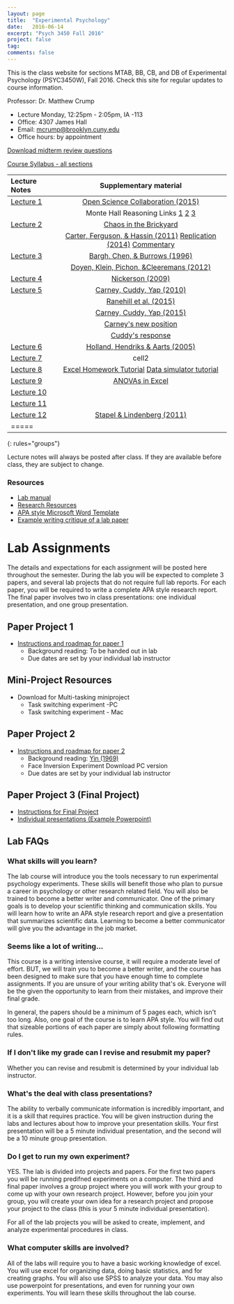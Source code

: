 ```yaml
---
layout: page
title:  "Experimental Psychology"
date:   2016-06-14
excerpt: "Psych 3450 Fall 2016"
project: false
tag:
comments: false
---
```

This is the class website for sections MTAB, BB, CB, and DB of Experimental Psychology (PSYC3450W), Fall 2016. Check this site for regular updates to course information.

Professor: Dr. Matthew Crump

- Lecture Monday, 12:25pm - 2:05pm, IA -113
- Office: 4307 James Hall
- Email: mcrump@brooklyn.cuny.edu
- Office hours: by appointment

[ Download midterm review questions ](https://dl.dropboxusercontent.com/u/14462007/ExpPsych/MidtermReviewFall2016.pdf)

[Course Syllabus - all sections](https://crumplab.github.io/courses/experimental/syllabus)

| Lecture Notes | Supplementary material |
|:--------|:-------:|
| [Lecture 1](http://dl.dropbox.com/u/14462007/ExpPsych/lectures/Lecture1.pdf)  |  [Open Science Collaboration (2015)](https://dl.dropboxusercontent.com/u/14462007/ExpPsych/pdfs/OSC2015.pdf)   |
||Monte Hall Reasoning Links [1](https://en.wikipedia.org/wiki/Monty_Hall_problem) [2](http://math.ucsd.edu/~crypto/Monty/montybg.html) [3](http://tierneylab.blogs.nytimes.com/2008/04/07/monty-hall-meets-cognitive-dissonance/?_r=0)|
| [Lecture 2](http://dl.dropbox.com/u/14462007/ExpPsych/lectures/Lecture2.pdf)  | [Chaos in the Brickyard](http://dl.dropbox.com/u/14462007/ExpPsych/lectures/Brickyard.pdf)|
||[Carter, Ferguson, & Hassin (2011)](https://dl.dropbox.com/u/14462007/ExpPsych/pdfs/Psychological%20Science-2011-Carter-0956797611414726.pdf) [Replication (2014)](http://econtent.hogrefe.com/doi/full/10.1027/1864-9335/a000178) [Commentary](https://www.researchgate.net/profile/Travis_Carter2/publication/278241189_Commentary_on_the_Attempt_to_Replicate_the_Effect_of_the_American_Flag_on_Increased_Republican_Attitudes/links/5589b1d308ae273b2876d3e5.pdf)|
| [Lecture 3](http://dl.dropbox.com/u/14462007/ExpPsych/lectures/Lecture3.pdf)  | [Bargh, Chen, & Burrows (1996)](https://dl.dropbox.com/u/14462007/ExpPsych/pdfs/socialbehavior.pdf)|
| | [Doyen, Klein, Pichon, &Cleeremans (2012)](https://dl.dropbox.com/u/14462007/ExpPsych/pdfs/Doyenetal2012_on%20Bargh1996.pdf) |
| [Lecture 4](http://dl.dropbox.com/u/14462007/ExpPsych/lectures/Lecture4.pdf)  | [Nickerson (2009)](https://dl.dropboxusercontent.com/u/14462007/ExpPsych/pdfs/27784387.pdf)   |
| [Lecture 5](http://dl.dropbox.com/u/14462007/ExpPsych/lectures/Lecture5.pdf)  | [Carney, Cuddy, Yap (2010)](http://usmentor.qbcontent.com/wp-content/blogs.dir/1/uploads/in-press-carney-cuddy-yap-psych-science.pdf)|
| | [Ranehill et al. (2015)](http://datacolada.org/wp-content/uploads/2015/05/5110-Ranehill-Dreber-Johannesson-Leiberg-Sul-Weber-PS-2015-Assessing-the-robustness-of-power-posing-no-effect-on-hormones-and-risk-rolerance-in-a-large-sample-of-men-and-women.pdf) |
| | [Carney, Cuddy, Yap (2015)](https://www.researchgate.net/profile/Amy_Cuddy2/publication/274458966_Review_and_Summary_of_Research_on_the_Embodied_Effects_of_Expansive_vs_Contractive_Nonverbal_Displays/links/553e2efe0cf2522f1835fc2d.pdf) |
| | [Carney's new position](http://faculty.haas.berkeley.edu/dana_carney/pdf_My%20position%20on%20power%20poses.pdf) |
| | [Cuddy's response](http://nymag.com/scienceofus/2016/09/read-amy-cuddys-response-to-power-posing-critiques.html) |
| [Lecture 6](http://dl.dropbox.com/u/14462007/ExpPsych/lectures/Lecture6.pdf)  | [ Holland, Hendriks & Aarts (2005) ](http://pss.sagepub.com/content/16/9/689.short)   |
| [Lecture 7](http://dl.dropbox.com/u/14462007/ExpPsych/lectures/Lecture7.pdf)  | cell2   |
| [Lecture 8](http://dl.dropbox.com/u/14462007/ExpPsych/lectures/Lecture8.pdf)  | [Excel Homework Tutorial](https://dl.dropbox.com/u/14462007/ExpPsych/lectures/EXCEL%20homework%20tutorial.pdf) [Data simulator tutorial](https://dl.dropboxusercontent.com/u/14462007/ExpPsych/vids/SimulatorTutorial/SimulatorTutorial.html)   |
| [Lecture 9](http://dl.dropbox.com/u/14462007/ExpPsych/lectures/Lecture9.pdf)  | [ANOVAs in Excel](https://dl.dropboxusercontent.com/u/14462007/ExpPsych/vids/ANOVAsinEXCEL.xlsx)  |
| [Lecture 10](http://dl.dropbox.com/u/14462007/ExpPsych/lectures/Lecture10.pdf)  |    |
| [Lecture 11](http://dl.dropbox.com/u/14462007/ExpPsych/lectures/Lecture11.pdf)  |    |
| [Lecture 12](http://dl.dropbox.com/u/14462007/ExpPsych/lectures/Lecture12.pdf)  | [Stapel & Lindenberg (2011)](https://dl.dropboxusercontent.com/u/14462007/ExpPsych/pdfs/Science-2011-Stapel-251-3.pdf)   |
|=====
{: rules="groups"}

Lecture notes will always be posted after class. If they are available before class, they are subject to change.

### Resources

* [Lab manual](https://dl.dropboxusercontent.com/u/14462007/ExpPsych/Lab%20Manual.pdf)
* [Research Resources](https://crumplab.github.io/courses/experimental/researchresources)
* [APA style Microsoft Word Template](https://dl.dropboxusercontent.com/u/14462007/ExpPsych/lab/APAtemplate.docx)
* [Example writing critique of a lab paper](https://crumplab.github.io/courses/experimental/samplepaper)

# Lab Assignments

The details and expectations for each assignment will be posted here throughout the semester. During the lab you will be expected to complete 3 papers, and several lab projects that do not require full lab reports. For each paper, you will be required to write a complete APA style research report. The final paper involves two in class presentations: one individual presentation, and one group presentation.

## Paper Project 1         
* [Instructions and roadmap for paper 1](https://crumplab.github.io/courses/experimental/paper1)
  * Background reading: To be handed out in lab
  * Due dates are set by your individual lab instructor

## Mini-Project Resources

* Download for Multi-tasking miniproject
  * Task switching experiment -PC
  * Task switching experiment - Mac

## Paper Project 2
* [Instructions and roadmap for paper 2](https://crumplab.github.io/courses/experimental/paper2)
  * Background reading: [Yin (1969)]()
  * Face Inversion Experiment Download PC version
  * Due dates are set by your individual lab instructor



## Paper Project 3 (Final Project)
* [Instructions for Final Project](https://crumplab.github.io/courses/experimental/paper3)
* [Individual presentations (Example Powerpoint)]()

## Lab FAQs

### What skills will you learn?
The lab course will introduce you the tools necessary to run experimental psychology experiments. These skills will benefit those who plan to pursue a career in psychology or other research related field. You will also be trained to become a better writer and communicator. One of the primary goals is to develop your scientific thinking and communication skills. You will learn how to write an APA style research report and give a presentation that summarizes scientific data. Learning to become a better communicator will give you the advantage in the job market.

### Seems like a lot of writing...
This course is a writing intensive course, it will require a moderate level of effort. BUT, we will train you to become a better writer, and the course has been designed to make sure that you have enough time to complete assignments. If you are unsure of your writing ability that's ok. Everyone will be the given the opportunity to learn from their mistakes, and improve their final grade.  

In general, the papers should be a minimum of 5 pages each, which isn't too long. Also, one goal of the course is to learn APA style. You will find out that sizeable portions of each paper are simply about following formatting rules.

### If I don't like my grade can I revise and resubmit my paper?
Whether you can revise and resubmit is determined by your individual lab instructor.

### What's the deal with class presentations?
The ability to verbally communicate information is incredibly important, and it is a skill that requires practice. You will be given instruction during the labs and lectures about how to improve your presentation skills. Your first presentation will be a 5 minute individual presentation, and the second will be a 10 minute group presentation.

### Do I get to run my own experiment?
YES. The lab is divided into projects and papers. For the first two papers you will be running predifned experiments on a computer. The third and final paper involves a group project where you will work with your group to come up with your own research project. However, before you join your group, you will create your own idea for a research project and propose your project to the class (this is your 5 minute individual presentation).

For all of the lab projects you will be asked to create, implement, and analyze experimental procedures in class.

### What computer skills are involved?
All of the labs will require you to have a basic working knowledge of excel. You will use excel for organizing data, doing basic statistics, and for creating graphs. You will also use SPSS to analyze your data. You may also use powerpoint for presentations, and even for running your own experiments. You will learn these skills throughout the lab course.

